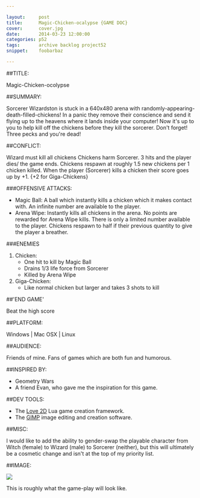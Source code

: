 ```yaml
---

layout:     post
title:      Magic-Chicken-ocalypse {GAME DOC}
cover:      cover.jpg
date:       2014-03-23 12:00:00
categories: p52
tags:       archive backlog project52
snippet:    foobarbaz

---
```


##TITLE:

Magic-Chicken-ocolypse

##SUMMARY:

Sorcerer Wizardston is stuck in a 640x480 arena with randomly-appearing-death-filled-chickens! In a panic they remove their conscience and send it flying up to the heavens where it lands inside your computer! Now it's up to you to help kill off the chickens before they kill the sorcerer. Don't forget! Three pecks and you're dead! 

##CONFLICT:

Wizard must kill all chickens 
Chickens harm Sorcerer. 3 hits and the player dies/ the game ends. 
Chickens respawn at roughly 1.5 new chickens per 1 chicken killed. 
When the player (Sorcerer) kills a chicken their score goes up by +1. {+2 for Giga-Chickens}

###OFFENSIVE ATTACKS: 

* Magic Ball: A ball which instantly kills a chicken which it makes contact with. An infinite number are available to the player.
* Arena Wipe: Instantly kills all chickens in the arena. No points are rewarded for Arena Wipe kills. There is only a limited number available to the player. Chickens respawn to half if their previous quantity to give the player a breather.

###ENEMIES 

1. Chicken:
    - One hit to kill by Magic Ball 
    - Drains 1/3 life force from Sorcerer 
    - Killed by Arena Wipe 
2. Giga-Chicken:
    - Like normal chicken but larger and takes 3 shots to kill 

##'END GAME'

Beat the high score

##PLATFORM:

Windows | Mac OSX | Linux

##AUDIENCE:

Friends of mine. Fans of games which are both fun and humorous.

##INSPIRED BY:

* Geometry Wars
* A friend Evan, who gave me the inspiration for this game.

##DEV TOOLS:

* The [Love 2D](http://www.love2d.org/) Lua game creation framework.
* The [GIMP](http://www.gimp.org/) image editing and creation software.

##MISC:

I would like to add the ability to gender-swap the playable character from Witch (female) to Wizard (male) to Sorcerer (neither), but this will ultimately be a cosmetic change and isn't at the top of my priority list. 

##IMAGE:

<img src="http://i.imgur.com/2BEebfV.png">

This is roughly what the game-play will look like. 
